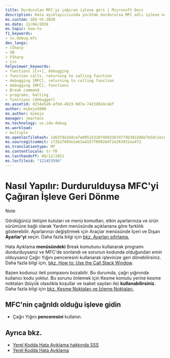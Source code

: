 ```yaml
---
title: Durdurulan MFC'yi çağıran işleve geri | Microsoft Docs
description: Hata ayıklayıcısında yürütme durdurulsa MFC adlı işleve nasıl geri Visual Studio anlıyoruz.
ms.custom: SEO-VS-2020
ms.date: 11/04/2016
ms.topic: how-to
f1_keywords:
- vs.debug.mfc
dev_langs:
- CSharp
- VB
- FSharp
- C++
helpviewer_keywords:
- functions [C++], debugging
- function calls, returning to calling function
- debugging [MFC], returning to calling function
- debugging [MFC], functions
- Break command
- programs, halting
- functions [debugger]
ms.assetid: d254a5a9-afbd-4923-9d7a-7422d824cabf
author: mikejo5000
ms.author: mikejo
manager: jmartens
ms.technology: vs-ide-debug
ms.workload:
- multiple
ms.openlocfilehash: 14637de3d4ce7e09515310744933b74779d383288e7b5dc1e1cc396bb6c7c925
ms.sourcegitcommit: c72b2f603e1eb3a4157f00926df2e263831ea472
ms.translationtype: MT
ms.contentlocale: tr-TR
ms.lasthandoff: 08/12/2021
ms.locfileid: "121453596"
---
```

# <a name="how-to-get-back-to-the-function-that-called-mfc-if-halted"></a>Nasıl Yapılır: Durdurulduysa MFC'yi Çağıran İşleve Geri Dönme

> [!NOTE]
> Gördüğünüz iletişim kutuları ve menü komutları, etkin ayarlarınıza ve ürün sürümüne bağlı olarak Yardım menüsünde açıklanana göre farklılık gösterebilir. Ayarlarınızı değiştirmek için Araçlar menüsünde İçeri ve Dışarı  **Ayarlar'yi** seçin. Daha fazla bilgi için [bkz. Ayarları sıfırlama.](../ide/environment-settings.md#reset-settings)

Hata Ayıklama **menüsündeki** Break  komutunu kullanarak programı durdurduysanız ve MFC'de sonlandı ve sorunun kodunda olduğundan emin olduysanız Çağrı Yığını penceresini kullanarak işlevinize geri dönebilirsiniz. Daha fazla bilgi için, [bkz. How to: Use the Call Stack Window](../debugger/how-to-use-the-call-stack-window.md).

Bazen kodunuz ileti pompasını bozabilir. Bu durumda, çağrı yığınında kullanıcı kodu yoktur. Bu sorunu önlemek için Kesme komutu yerine kesme noktaları (büyük olasılıkla koşullar ve isabet sayıları ile) **kullanabilirsiniz.** Daha fazla bilgi için [bkz. Kesme Noktaları ve İzleme Noktaları.](/previous-versions/ktf38f66(v=vs.100))

## <a name="navigate-to-the-function-from-which-mfc-was-called"></a>MFC'nin çağrıldı olduğu işleve gidin

- Çağrı Yığını **penceresini** kullanın.

## <a name="see-also"></a>Ayrıca bkz.

- [Yerel Kodda Hata Ayıklama hakkında SSS](../debugger/debugging-native-code-faqs.md)
- [Yerel Kodda Hata Ayıklama](../debugger/debugging-native-code.md)